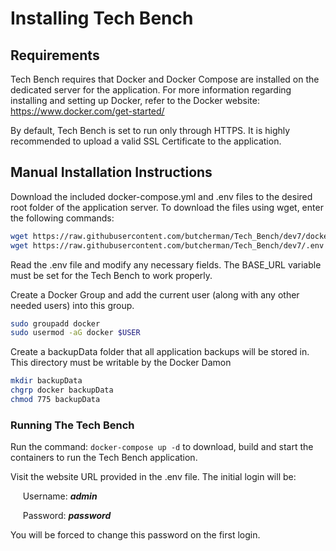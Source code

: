 # Installing Tech Bench

## Requirements

Tech Bench requires that Docker and Docker Compose are installed on the dedicated
server for the application.  For more information regarding installing and setting
up Docker, refer to the Docker website:  <https://www.docker.com/get-started/>

By default, Tech Bench is set to run only through HTTPS.  It is highly recommended
to upload a valid SSL Certificate to the application.

## Manual Installation Instructions

Download the included docker-compose.yml and .env files to the desired root folder
of the application server.  To download the files using wget, enter the following
commands:

```bash
wget https://raw.githubusercontent.com/butcherman/Tech_Bench/dev7/docker-compose.yml
wget https://raw.githubusercontent.com/butcherman/Tech_Bench/dev7/.env
```

Read the .env file and modify any necessary fields.  The BASE_URL variable must
be set for the Tech Bench to work properly.

Create a Docker Group and add the current user (along with any other needed users)
into this group.

```bash
sudo groupadd docker
sudo usermod -aG docker $USER
```

Create a backupData folder that all application backups will be stored in.  This
directory must be writable by the Docker Damon

```bash
mkdir backupData
chgrp docker backupData
chmod 775 backupData
```

### Running The Tech Bench

Run the command: ` docker-compose up -d ` to download, build and start the containers
to run the Tech Bench application.

Visit the website URL provided in the .env file.  The initial login will be:

&nbsp;&nbsp;&nbsp;&nbsp;&nbsp;Username: ***admin***

&nbsp;&nbsp;&nbsp;&nbsp;&nbsp;Password: ***password***

You will be forced to change this password on the first login.
